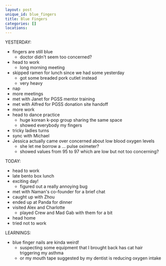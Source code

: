 ```yaml
---
layout: post
unique_id: blue_fingers
title: Blue Fingers
categories: []
locations: 
---
```


YESTERDAY:
* fingers are still blue
  * doctor didn't seem too concerned?
* head to work
  * long morning meeting
* skipped ramen for lunch since we had some yesterday
  * got some breaded pork cutlet instead
  * very heavy
* nap
* more meetings
* met with Janet for PGSS mentor training
* met with Alfred for PGSS donation site handoff
* more work
* head to dance practice
  * huge korean k-pop group sharing the same space
  * showed everybody my fingers
* tricky ladies turns
* sync with Michael
* Jessica actually came over concerned about low blood oxygen levels
  * she let me borrow a ... pulse oximeter?
  * showed values from 95 to 97 which are low but not too concerning?

TODAY:
* head to work
* late bento box lunch
* exciting day!
  * figured out a really annoying bug
* met with Naman's co-founder for a brief chat
* caught up with Zhou
* ended up at Panda for dinner
* visited Alex and Charlotte
  * played Crew and Mad Gab with them for a bit
* head home
* tried not to work

LEARNINGS:
* blue finger nails are kinda weird!
  * suspecting some equipment that I brought back has cat hair triggering my asthma
  * or my mouth tape suggested by my dentist is reducing oxygen intake

